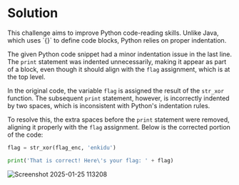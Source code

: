 <h1>Solution</h1>
This challenge aims to improve Python code-reading skills. Unlike Java, which uses `{}` to define code blocks, Python relies on proper indentation.

The given Python code snippet had a minor indentation issue in the last line. The `print` statement was indented unnecessarily, making it appear as part of a block, even though it should align with the `flag` assignment, which is at the top level.

In the original code, the variable `flag` is assigned the result of the `str_xor` function. The subsequent `print` statement, however, is incorrectly indented by two spaces, which is inconsistent with Python's indentation rules.

To resolve this, the extra spaces before the `print` statement were removed, aligning it properly with the `flag` assignment. Below is the corrected portion of the code:

```python
flag = str_xor(flag_enc, 'enkidu')

print('That is correct! Here\'s your flag: ' + flag)
```
![Screenshot 2025-01-25 113208](https://github.com/user-attachments/assets/81e59e75-3f9e-470a-b0ef-826ca33129bc)
